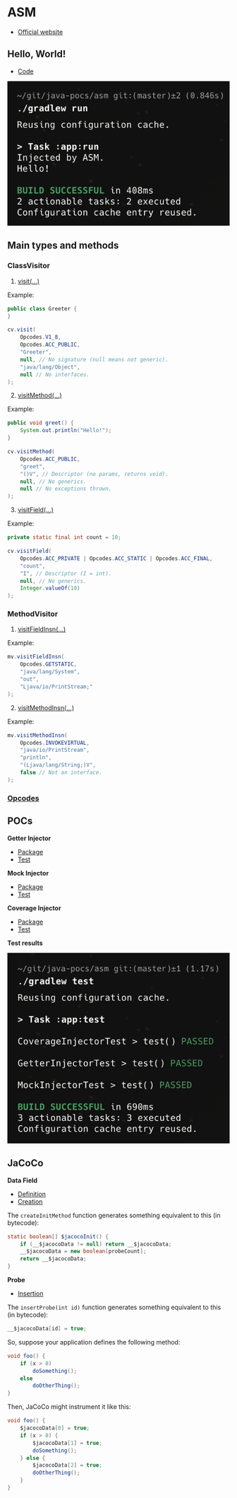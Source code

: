 # ASM

- [Official website](https://asm.ow2.io/#:~:text=ASM%20is%20an%20all%20purpose%20Java%20bytecode%20manipulation%20and%20analysis%20framework.%20It%20can%20be%20used%20to%20modify%20existing%20classes%20or%20to%20dynamically%20generate%20classes,%20directly%20in%20binary%20form.)

## Hello, World!

- [Code](app/src/main/java/org/example/printinjector)

![Hello, World!](screenshots/hello-world.png)

## Main types and methods

### ClassVisitor

1. [visit(...)](https://asm.ow2.io/javadoc/org/objectweb/asm/ClassVisitor.html#visit(int,int,java.lang.String,java.lang.String,java.lang.String,java.lang.String%5B%5D))

Example:

```java
public class Greeter {
}
```

```java
cv.visit(
    Opcodes.V1_8,
    Opcodes.ACC_PUBLIC,
    "Greeter",
    null, // No signature (null means not generic).
    "java/lang/Object",
    null // No interfaces.
);
```

2. [visitMethod(...)](https://asm.ow2.io/javadoc/org/objectweb/asm/ClassVisitor.html#visitMethod(int,java.lang.String,java.lang.String,java.lang.String,java.lang.String%5B%5D))

Example:

```java
public void greet() {
    System.out.println("Hello!");
}
```

```java
cv.visitMethod(
    Opcodes.ACC_PUBLIC,
    "greet",
    "()V", // Descriptor (no params, returns void).
    null, // No generics.
    null // No exceptions thrown.
);
```

3. [visitField(...)](https://asm.ow2.io/javadoc/org/objectweb/asm/ClassVisitor.html#visitField(int,java.lang.String,java.lang.String,java.lang.String,java.lang.Object))

Example:

```java
private static final int count = 10;
```

```java
cv.visitField(
    Opcodes.ACC_PRIVATE | Opcodes.ACC_STATIC | Opcodes.ACC_FINAL,
    "count",
    "I", // Descriptor (I = int).
    null, // No generics.
    Integer.valueOf(10)
);
```

### MethodVisitor

1. [visitFieldInsn(...)](https://asm.ow2.io/javadoc/org/objectweb/asm/MethodVisitor.html#visitFieldInsn(int,java.lang.String,java.lang.String,java.lang.String))

Example:

```java
mv.visitFieldInsn(
    Opcodes.GETSTATIC,
    "java/lang/System",
    "out",
    "Ljava/io/PrintStream;"
);
```

2. [visitMethodInsn(...)](https://asm.ow2.io/javadoc/org/objectweb/asm/MethodVisitor.html#visitMethodInsn(int,java.lang.String,java.lang.String,java.lang.String,boolean))

Example:

```java
mv.visitMethodInsn(
    Opcodes.INVOKEVIRTUAL,
    "java/io/PrintStream",
    "println",
    "(Ljava/lang/String;)V",
    false // Not an interface.
);
```

### [Opcodes](https://asm.ow2.io/javadoc/org/objectweb/asm/Opcodes.html)

## POCs

**Getter Injector**

- [Package](app/src/main/java/org/example/getterinjector)
- [Test](app/src/test/java/org/example/getterinjector/GetterInjectorTest.java)

**Mock Injector**

- [Package](app/src/main/java/org/example/mockinjector)
- [Test](app/src/test/java/org/example/mockinjector/MockInjectorTest.java)

**Coverage Injector**

- [Package](app/src/main/java/org/example/coverageinjector)
- [Test](app/src/test/java/org/example/coverageinjector/CoverageInjectorTest.java)

**Test results**

![Test results](screenshots/test-results.png)

## JaCoCo

**Data Field**

- [Definition](https://github.com/jacoco/jacoco/blob/fc3726eaa6bd48c342d2c0c41b62297d7be4928a/org.jacoco.core/src/org/jacoco/core/internal/instr/InstrSupport.java#L37)
- [Creation](https://github.com/jacoco/jacoco/blob/fc3726eaa6bd48c342d2c0c41b62297d7be4928a/org.jacoco.core/src/org/jacoco/core/internal/instr/ClassFieldProbeArrayStrategy.java#L67)


The `createInitMethod` function generates something equivalent to this (in bytecode):

```java
static boolean[] $jacocoInit() {
    if (__$jacocoData != null) return __$jacocoData;
    __$jacocoData = new boolean[probeCount];
    return __$jacocoData;
}
```

**Probe**

- [Insertion](https://github.com/jacoco/jacoco/blob/fc3726eaa6bd48c342d2c0c41b62297d7be4928a/org.jacoco.core/src/org/jacoco/core/internal/instr/ProbeInserter.java#L81)

The `insertProbe(int id)` function generates something equivalent to this (in bytecode):

```java
__$jacocoData[id] = true;
```

So, suppose your application defines the following method:

```java
void foo() {
    if (x > 0)
        doSomething();
    else
        doOtherThing();
}
```

Then, JaCoCo might instrument it like this:

```java
void foo() {
    $jacocoData[0] = true;
    if (x > 0) {
        $jacocoData[1] = true;
        doSomething();
    } else {
        $jacocoData[2] = true;
        doOtherThing();
    }
}
```
